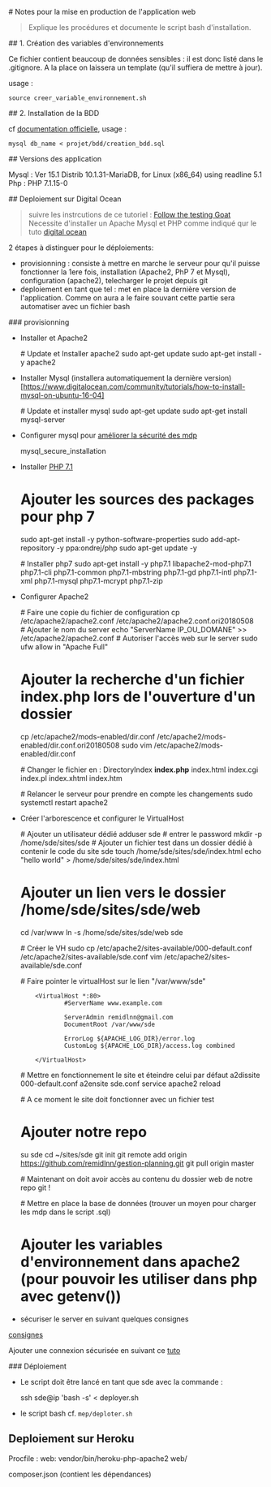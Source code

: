 # Notes pour la mise en production de l'application web

> Explique les procédures et documente le script bash d'installation.


## 1. Création des variables d'environnements

Ce fichier contient beaucoup de données sensibles : il est donc listé dans le .gitignore.
A la place on laissera un template (qu'il suffiera de mettre à jour).

usage :

    source creer_variable_environnement.sh

## 2. Installation de la BDD

cf [documentation officielle](https://dev.mysql.com/doc/refman/8.0/en/mysql-batch-commands.html), usage :

    mysql db_name < projet/bdd/creation_bdd.sql


## Versions des application

Mysql : Ver 15.1 Distrib 10.1.31-MariaDB, for Linux (x86_64) using readline 5.1
Php : PHP 7.1.15-0

## Deploiement sur Digital Ocean

> suivre les instrcutions de ce tutoriel : [Follow the testing Goat](https://www.obeythetestinggoat.com/book/chapter_manual_deployment.html)
> Necessite d'installer un Apache Mysql et PHP comme indiqué qur le tuto [digital ocean](https://www.digitalocean.com/community/tutorials/how-to-install-linux-apache-mysql-php-lamp-stack-on-ubuntu-16-04)

2 étapes à distinguer pour le déploiements:
- provisionning : consiste à mettre en marche le serveur pour qu'il puisse fonctionner la 1ere fois, installation (Apache2, PhP 7 et Mysql), configuration (apache2), telecharger le projet depuis git
- deploiement en tant que tel : met en place la dernière version de l'application. Comme on aura a le faire souvant cette partie sera automatiser avec un fichier bash

### provisionning

- Installer et Apache2

    # Update et Installer apache2
    sudo apt-get update
    sudo apt-get install -y apache2



- Installer Mysql (installera automatiquement la dernière version)[https://www.digitalocean.com/community/tutorials/how-to-install-mysql-on-ubuntu-16-04]

    # Update et installer mysql
    sudo apt-get update
    sudo apt-get install mysql-server


- Configurer mysql pour [améliorer la sécurité des mdp](https://www.howtoforge.com/setting-changing-resetting-mysql-root-passwords)

    mysql_secure_installation

- Installer [PHP 7.1](https://www.vultr.com/docs/how-to-install-and-configure-php-70-or-php-71-on-ubuntu-16-04)

    # Ajouter les sources des packages pour php 7
    sudo apt-get install -y python-software-properties
    sudo add-apt-repository -y ppa:ondrej/php
    sudo apt-get update -y

    # Installer php7
    sudo apt-get install -y php7.1 libapache2-mod-php7.1 php7.1-cli php7.1-common php7.1-mbstring php7.1-gd php7.1-intl php7.1-xml php7.1-mysql php7.1-mcrypt php7.1-zip

- Configurer Apache2


    # Faire une copie du fichier de configuration
    cp /etc/apache2/apache2.conf /etc/apache2/apache2.conf.ori20180508
    # Ajouter le nom du server
    echo "ServerName IP_OU_DOMANE" >> /etc/apache2/apache2.conf
    # Autoriser l'accès web sur le server
    sudo ufw allow in "Apache Full"
    # Ajouter la recherche d'un fichier index.php lors de l'ouverture d'un dossier
    cp /etc/apache2/mods-enabled/dir.conf  /etc/apache2/mods-enabled/dir.conf.ori20180508
    sudo vim /etc/apache2/mods-enabled/dir.conf


    # Changer le fichier en :
    <IfModule mod_dir.c>
        DirectoryIndex **index.php** index.html index.cgi index.pl index.xhtml index.htm
    </IfModule>

    # Relancer le serveur pour prendre en compte les changements
    sudo systemctl restart apache2

-  Créer l'arborescence et configurer le VirtualHost

    # Ajouter un utilisateur dédié
    adduser sde
    # entrer le password
    mkdir -p /home/sde/sites/sde
    # Ajouter un fichier test dans un dossier dédié à contenir le code du site sde
    touch /home/sde/sites/sde/index.html
    echo "hello world" > /home/sde/sites/sde/index.html

    # Ajouter un lien vers le dossier /home/sde/sites/sde/web
    cd /var/www
    ln -s /home/sde/sites/sde/web sde

    # Créer le VH
    sudo cp /etc/apache2/sites-available/000-default.conf /etc/apache2/sites-available/sde.conf
    vim /etc/apache2/sites-available/sde.conf

    # Faire pointer le virtualHost sur le lien "/var/www/sde"

    ```
        <VirtualHost *:80>
                #ServerName www.example.com

                ServerAdmin remidlnn@gmail.com
                DocumentRoot /var/www/sde

                ErrorLog ${APACHE_LOG_DIR}/error.log
                CustomLog ${APACHE_LOG_DIR}/access.log combined

        </VirtualHost>
    ```
    # Mettre en fonctionnement le site et éteindre celui par défaut
    a2dissite 000-default.conf
    a2ensite sde.conf
    service apache2 reload

    # A ce moment le site doit fonctionner avec un fichier test
    # Ajouter notre repo
    su sde
    cd ~/sites/sde
    git init
    git remote add origin https://github.com/remidlnn/gestion-planning.git
    git pull origin master

    # Maintenant on doit avoir accès au contenu du dossier web de notre repo git !


    # Mettre en place la base de données
    (trouver un moyen pour charger les mdp dans le script .sql)

    # Ajouter les variables d'environnement dans apache2 (pour pouvoir les utiliser dans php avec getenv())

- sécuriser le server en suivant quelques consignes

 [consignes](https://www.tecmint.com/apache-security-tips/)


Ajouter une connexion sécurisée en suivant ce [tuto](https://www.digitalocean.com/community/tutorials/how-to-secure-apache-with-let-s-encrypt-on-ubuntu-16-04)



### Déploiement

- Le script doit être lancé en tant que sde avec la commande :

    ssh sde@ip 'bash -s' < deployer.sh

- le script bash cf. `mep/deploter.sh`
## Deploiement sur Heroku

Procfile :
    web: vendor/bin/heroku-php-apache2 web/

composer.json (contient les dépendances)

